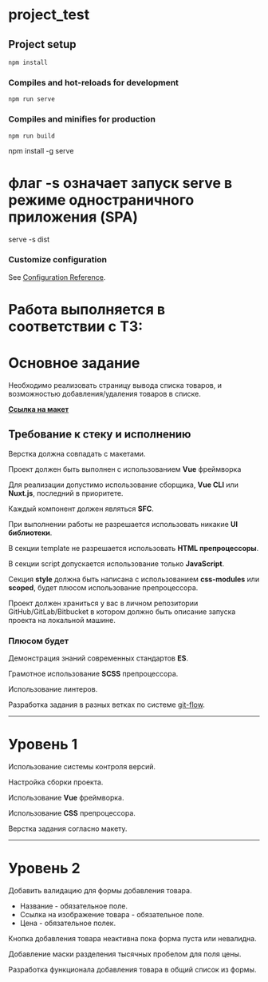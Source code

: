 # project_test

## Project setup

```
npm install
```

### Compiles and hot-reloads for development

```
npm run serve
```

### Compiles and minifies for production

```
npm run build
```

npm install -g serve

# флаг -s означает запуск serve в режиме одностраничного приложения (SPA)

serve -s dist

### Customize configuration

See [Configuration Reference](https://cli.vuejs.org/config/).

# Работа выполняется в соответствии с ТЗ:

# **Основное задание**

Необходимо реализовать страницу вывода списка товаров, и возможностью добавления/удаления товаров в списке.

[**Ссылка на макет**](https://www.figma.com/file/kIuVw6nSk218pi9iE98iq5/Junior-frontend-developer-test?node-id=4%3A365)

## **Требование к стеку и исполнению**

Верстка должна совпадать с макетами.

Проект должен быть выполнен с использованием **Vue** фреймворка

Для реализации допустимо использование сборщика, **Vue CLI** или **Nuxt.js**, последний в приоритете.

Каждый компонент должен являться **SFC**.

При выполнении работы не разрешается использовать никакие **UI библиотеки**.

В секции template не разрешается использовать **HTML препроцессоры**.

В секции script допускается использование только **JavaScript**.

Секция **style** должна быть написана с использованием **css-modules** или **scoped**, будет плюсом использование препроцессора.

Проект должен храниться у вас в личном репозитории GitHub/GitLab/Bitbucket в котором должно быть описание запуска проекта на локальной машине.

### **Плюсом будет**

Демонстрация знаний современных стандартов **ES**.

Грамотное использование **SCSS** препроцессора.

Использование линтеров.

Разработка задания в разных ветках по системе [git-flow](https://danielkummer.github.io/git-flow-cheatsheet/index.ru_RU.html).

---

# **Уровень 1**

Использование системы контроля версий.

Настройка сборки проекта.

Использование **Vue** фреймворка.

Использование **CSS** препроцессора.

Верстка задания согласно макету.

---

# **Уровень 2**

Добавить валидацию для формы добавления товара.

- Название - обязательное поле.
- Ссылка на изображение товара - обязательное поле.
- Цена - обязательное полек.

Кнопка добавления товара неактивна пока форма пуста или невалидна.

Добавление маски разделения тысячных пробелом для поля цены.

Разработка функционала добавления товара в общий список из формы.
